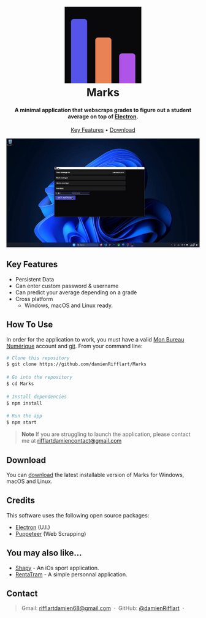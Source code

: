 
<h1 align="center">
  <br>
  <img src="./icon.png" alt="Marks" width="200"></a>
  <br>
  Marks
  <br>
</h1>

<h4 align="center">A minimal application that webscraps grades to figure out a student average on top of <a href="http://electron.atom.io" target="_blank">Electron</a>.</h4>

<p align="center">
  <a href="#key-features">Key Features</a> •
  <a href="#download">Download</a>
</p>

![screenshot](https://github.com/damienRifflart/Marks/blob/main/media/presentation.gif)

## Key Features

* Persistent Data
* Can enter custom password & username
* Can predict your average depending on a grade
* Cross platform
  - Windows, macOS and Linux ready.

## How To Use

In order for the application to work, you must have a valid [Mon Bureau Numérique](https://www.monbureaunumerique.fr/) account and [git](https://git-scm.com/). From your command line:

```bash
# Clone this repository
$ git clone https://github.com/damienRifflart/Marks

# Go into the repository
$ cd Marks

# Install dependencies
$ npm install

# Run the app
$ npm start
```

> **Note**
> If you are struggling to launch the application, please contact me at rifflartdamiencontact@gmail.com


## Download

You can [download](https://github.com/damienRifflart/Marks/releases/tag/v1.4) the latest installable version of Marks for Windows, macOS and Linux.


## Credits

This software uses the following open source packages:

- [Electron](http://electron.atom.io/) (U.I.)
- [Puppeteer](https://pptr.dev/) (Web Scrapping)

## You may also like...

- [Shapy](https://github.com/damienRifflart/Shapy) - An iOs sport application.
- [RentaTram](https://github.com/damienRifflart/RentaTram) - A simple personnal application.

## Contact

> Gmail: [rifflartdamien68@gmail.com](rifflartdamien68@gmail.com) &nbsp;&middot;&nbsp;
> GitHub: [@damienRifflart](https://github.com/damienRifflart) &nbsp;&middot;&nbsp;

